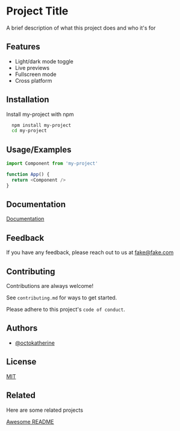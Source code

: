 
# Project Title

A brief description of what this project does and who it's for


## Features

- Light/dark mode toggle
- Live previews
- Fullscreen mode
- Cross platform


## Installation

Install my-project with npm

```bash
  npm install my-project
  cd my-project
```
    
## Usage/Examples

```javascript
import Component from 'my-project'

function App() {
  return <Component />
}
```


## Documentation

[Documentation](https://linktodocumentation)


## Feedback

If you have any feedback, please reach out to us at fake@fake.com


## Contributing

Contributions are always welcome!

See `contributing.md` for ways to get started.

Please adhere to this project's `code of conduct`.


## Authors

- [@octokatherine](https://www.github.com/octokatherine)


## License

[MIT](https://choosealicense.com/licenses/mit/)


## Related

Here are some related projects

[Awesome README](https://github.com/matiassingers/awesome-readme)


